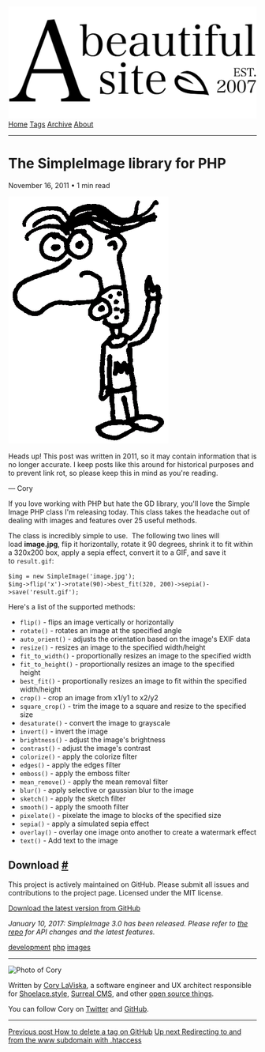 <a href="../../index.html" class="header-link"><img src="../../images/logos/wordmark.svg" alt="A Beautiful Site" class="wordmark" /></a> <a href="../../index.html" class="nav-item">Home</a> <a href="../../tags/index.html" class="nav-item">Tags</a> <a href="../index.html" class="nav-item">Archive</a> <a href="../../about/index.html" class="nav-item">About</a>

---

# The SimpleImage library for PHP

November 16, 2011 • 1 min read

![A drawing of a cartoon man pointing upwards](../../images/artwork/pointer.gif)

Heads up! This post was written in 2011, so it may contain information that is no longer accurate. I keep posts like this around for historical purposes and to prevent link rot, so please keep this in mind as you're reading.

— Cory

If you love working with PHP but hate the GD library, you'll love the Simple Image PHP class I'm releasing today. This class takes the headache out of dealing with images and features over 25 useful methods.

The class is incredibly simple to use.  The following two lines will load **image.jpg**, flip it horizontally, rotate it 90 degrees, shrink it to fit within a 320x200 box, apply a sepia effect, convert it to a GIF, and save it to `result.gif`:

    $img = new SimpleImage('image.jpg');
    $img->flip('x')->rotate(90)->best_fit(320, 200)->sepia()->save('result.gif');

Here's a list of the supported methods:

- `flip()` - flips an image vertically or horizontally
- `rotate()` - rotates an image at the specified angle
- `auto_orient()` - adjusts the orientation based on the image's EXIF data
- `resize()` - resizes an image to the specified width/height
- `fit_to_width()` - proportionally resizes an image to the specified width
- `fit_to_height()` - proportionally resizes an image to the specified height
- `best_fit()` - proportionally resizes an image to fit within the specified width/height
- `crop()` - crop an image from x1/y1 to x2/y2
- `square_crop()` - trim the image to a square and resize to the specified size
- `desaturate()` - convert the image to grayscale
- `invert()` - invert the image
- `brightness()` - adjust the image's brightness
- `contrast()` - adjust the image's contrast
- `colorize()` - apply the colorize filter
- `edges()` - apply the edges filter
- `emboss()` - apply the emboss filter
- `mean_remove()` - apply the mean removal filter
- `blur()` - apply selective or gaussian blur to the image
- `sketch()` - apply the sketch filter
- `smooth()` - apply the smooth filter
- `pixelate()` - pixelate the image to blocks of the specified size
- `sepia()` - apply a simulated sepia effect
- `overlay()` - overlay one image onto another to create a watermark effect
- `text()` - Add text to the image

## Download <a href="#download" class="direct-link">#</a>

This project is actively maintained on GitHub. Please submit all issues and contributions to the project page. Licensed under the MIT license.

[Download the latest version from GitHub](https://github.com/claviska/SimpleImage)

_January 10, 2017: SimpleImage 3.0 has been released. Please refer to [the repo](https://github.com/claviska/SimpleImage) for API changes and the latest features._

<a href="../../tags/development/index.html" class="post-tag">development</a> <a href="../../tags/php/index.html" class="post-tag">php</a> <a href="../../tags/images/index.html" class="post-tag">images</a>

---

<img src="http://0.gravatar.com/avatar/bf1b3b95fd5b096a3592247c29667b33?s=512" alt="Photo of Cory" class="avatar avatar-small" />

Written by [Cory LaViska](../../index-4.html), a software engineer and UX architect responsible for [Shoelace.style](https://shoelace.style/), [Surreal CMS](https://www.surrealcms.com/), and other [open source things](https://github.com/claviska).

You can follow Cory on [Twitter](https://twitter.com/claviska) and [GitHub](https://github.com/claviska).

---

<a href="../how-to-delete-a-tag-on-github/index.html" class="post-nav-previous"><span class="small">Previous post</span> How to delete a tag on GitHub</a> <a href="../redirecting-to-and-from-the-www-subdomain-with-htaccess/index.html" class="post-nav-next"><span class="small">Up next</span> Redirecting to and from the www subdomain with .htaccess</a>
